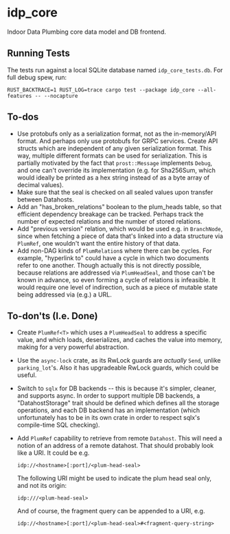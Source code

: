 # idp_core

Indoor Data Plumbing core data model and DB frontend.

## Running Tests

The tests run against a local SQLite database named `idp_core_tests.db`.  For full debug spew, run:

    RUST_BACKTRACE=1 RUST_LOG=trace cargo test --package idp_core --all-features -- --nocapture

## To-dos

-   Use protobufs only as a serialization format, not as the in-memory/API format.  And perhaps only
    use protobufs for GRPC services.  Create API structs which are independent of any given serialization
    format.  This way, multiple different formats can be used for serialization.  This is partially
    motivated by the fact that `prost::Message` implements `Debug`, and one can't override its
    implementation (e.g. for Sha256Sum, which would ideally be printed as a hex string instead of
    as a byte array of decimal values).
-   Make sure that the seal is checked on all sealed values upon transfer between Datahosts.
-   Add an "has_broken_relations" boolean to the plum_heads table, so that efficient dependency breakage can
    be tracked.  Perhaps track the number of expected relations and the number of stored relations.
-   Add "previous version" relation, which would be used e.g. in `BranchNode`, since when fetching a piece
    of data that's linked into a data structure via `PlumRef`, one wouldn't want the entire history of
    that data.
-   Add non-DAG kinds of `PlumRelation`s where there can be cycles.  For example, "hyperlink to"
    could have a cycle in which two documents refer to one another.  Though actually this is not
    directly possible, because relations are addressed via `PlumHeadSeal`, and those can't be known
    in advance, so even forming a cycle of relations is infeasible.  It would require one level
    of indirection, such as a piece of mutable state being addressed via (e.g.) a URL.

## To-don'ts (I.e. Done)

-   Create `PlumRef<T>` which uses a `PlumHeadSeal` to address a specific value, and which loads,
    deserializes, and caches the value into memory, making for a very powerful abstraction.
-   Use the `async-lock` crate, as its RwLock guards are *actually* `Send`, unlike `parking_lot`'s.
    Also it has upgradeable RwLock guards, which could be useful.
-   Switch to `sqlx` for DB backends -- this is because it's simpler, cleaner, and supports async.
    In order to support multiple DB backends, a "DatahostStorage" trait should be defined which
    defines all the storage operations, and each DB backend has an implementation (which unfortunately
    has to be in its own crate in order to respect sqlx's compile-time SQL checking).
-   Add `PlumRef` capability to retrieve from remote `Datahost`.  This will need a notion of an address
    of a remote datahost.  That should probably look like a URI.  It could be e.g.

        idp://<hostname>[:port]/<plum-head-seal>

    The following URI might be used to indicate the plum head seal only, and not its origin:

        idp:///<plum-head-seal>

    And of course, the fragment query can be appended to a URI, e.g.

        idp://<hostname>[:port]/<plum-head-seal>#<fragment-query-string>


